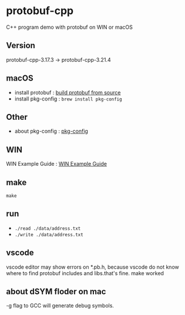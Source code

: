 # protobuf-cpp

C++ program demo with protobuf on WIN or macOS

## Version

protobuf-cpp-3.17.3 -> protobuf-cpp-3.21.4

## macOS

* install protobuf : [build protobuf from source](https://github.com/protocolbuffers/protobuf/blob/main/src/README.md)
* install pkg-config : `brew install pkg-config`


## Other

* about pkg-config : [pkg-config](https://www.freedesktop.org/wiki/Software/pkg-config/)

## WIN

WIN Example Guide : [WIN Example Guide](https://github.com/zhang0xf/protobuf-cpp/blob/main/WIN.md)

## make

`make`

## run 

* `./read ./data/address.txt`
* `./write ./data/address.txt`

## vscode

vscode editor may show errors on *.pb.h, because vscode do not know where to find protobuf includes and libs.that's fine. make worked

## about dSYM floder on mac

-g flag to GCC will generate debug symbols. 

